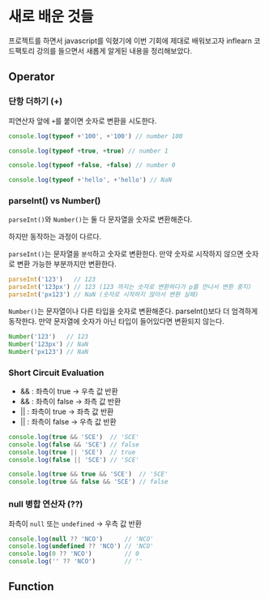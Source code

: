 # 새로 배운 것들

프로젝트를 하면서 javascript를 익혔기에 이번 기회에 제대로 배워보고자 inflearn 코드팩토리 강의를 들으면서 새롭게 알게된 내용을 정리해보았다.

## Operator

### 단항 더하기 (+)

피연산자 앞에 `+`를 붙이면 숫자로 변환을 시도한다.

```js
console.log(typeof +'100', +'100') // number 100

console.log(typeof +true, +true) // number 1

console.log(typeof +false, +false) // number 0

console.log(typeof +'hello', +'hello') // NaN
```

### parseInt() vs Number()

`parseInt()`와 `Number()`는 둘 다 문자열을 숫자로 변환해준다.

하지만 동작하는 과정이 다르다.

`parseInt()`는 문자열을 `분석`하고 숫자로 변환한다. 만약 숫자로 시작하지 않으면 숫자로 변환 가능한 부분까지만 변환한다.

```js
parseInt('123')   // 123
parseInt('123px') // 123 (123 까지는 숫자로 변환하다가 p를 만나서 변환 중지)
parseInt('px123') // NaN (숫자로 시작하지 않아서 변환 실패)
```

`Number()`는 문자열이나 다른 타입을 숫자로 변환해준다. parseInt()보다 더 엄격하게 동작한다. 만약 문자열에 숫자가 아닌 타입이 들어있다면 변환되지 않는다.

```js
Number('123')   // 123
Number('123px') // NaN
Number('px123') // NaN
```

### Short Circuit Evaluation

- && : 좌측이 true -> 우측 값 반환
- && : 좌측이 false -> 좌측 값 반환
- || : 좌측이 true -> 좌측 값 반환
- || : 좌측이 false -> 우측 값 반환

```js
console.log(true && 'SCE')  // 'SCE'
console.log(false && 'SCE') // false
console.log(true || 'SCE')  // true
console.log(false || 'SCE') // 'SCE'

console.log(true && true && 'SCE')  // 'SCE'
console.log(true && false && 'SCE') // false
```

### null 병합 연산자 (??)

좌측이 `null` 또는 `undefined` -> 우측 값 반환

```js
console.log(null ?? 'NCO')      // 'NCO'
console.log(undefined ?? 'NCO') // 'NCO'
console.log(0 ?? 'NCO')         // 0
console.log('' ?? 'NCO')        // ''
```

## Function